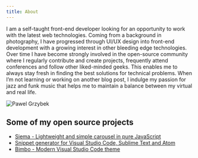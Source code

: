 ```yaml
---
title: About
---
```


I am a self-taught front-end developer looking for an opportunity to work with the latest web technologies. Coming from a background in photography, I have progressed through UI/UX design into front-end development with a growing interest in other bleeding edge technologies. Over time I have become strongly involved in the open-source community where I regularly contribute and create projects, frequently attend conferences and follow other liked-minded geeks. This enables me to always stay fresh in finding the best solutions for technical problems. When I’m not learning or working on another blog post, I indulge my passion for jazz and funk music that helps me to maintain a balance between my virtual and real life.

![Pawel Grzybek](/photos/about.jpg)

## Some of my open source projects

- [Siema - Lightweight and simple carousel in pure JavaScript](https://github.com/pawelgrzybek/siema)
- [Snippet generator for Visual Studio Code, Sublime Text and Atom](https://github.com/pawelgrzybek/snippet-generator)
- [Bimbo - Modern Visual Studio Code theme](https://github.com/pawelgrzybek/bimbo-theme)

